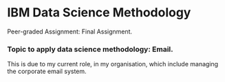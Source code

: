 # IBM Data Science Methodology
Peer-graded Assignment: Final Assignment.


### Topic to apply data science methodology: Email.

This is due to my current role, in my organisation, which include managing the corporate email system. 
